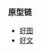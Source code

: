 ### 原型链
- [好图](https://segmentfault.com/a/1190000021232132)
- [好文](https://juejin.cn/post/6844903989088092174)
